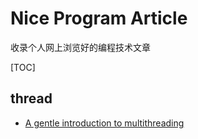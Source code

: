 # Nice Program Article

收录个人网上浏览好的编程技术文章

[TOC]

## thread

- [A gentle introduction to multithreading](https://www.internalpointers.com/post/gentle-introduction-multithreading)